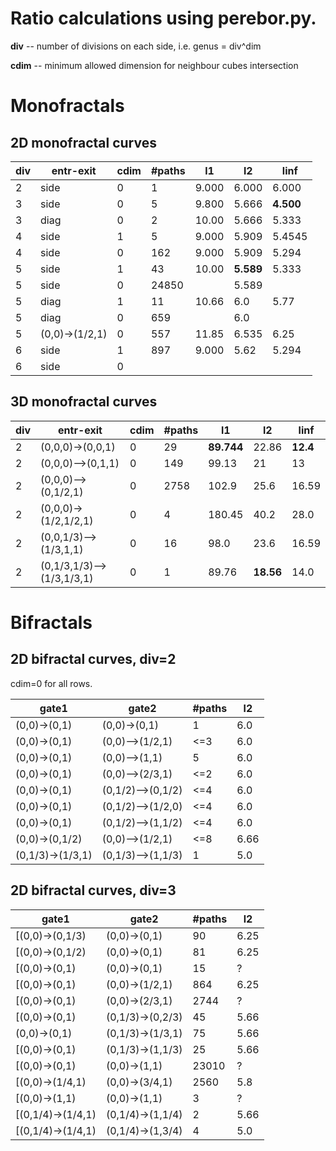 # Ratio calculations using perebor.py.

**div** -- number of divisions on each side, i.e. genus = div^dim

**cdim** -- minimum allowed dimension for neighbour cubes intersection

# Monofractals

## 2D monofractal curves

|div|entr-exit      |cdim|#paths|l1   |l2   |linf |
|---|---------------|----|------|-----|-----|-----|
|2  |side           |0   |1     |9.000|6.000|6.000|
|3  |side           |0   |5     |9.800|5.666|**4.500**|
|3  |diag           |0   |2     |10.00|5.666|5.333|
|4  |side           |1   |5     |9.000|5.909|5.4545|
|4  |side           |0   |162   |9.000|5.909|5.294|
|5  |side           |1   |43    |10.00|**5.589**|5.333|
|5  |side           |0   |24850 |     |5.589|     |
|5  |diag           |1   |11    |10.66|6.0  |5.77 |
|5  |diag           |0   |659   |     |6.0  |     |
|5  |(0,0)->(1/2,1) |0   |557   |11.85|6.535|6.25 |
|6  |side           |1   |897   |9.000|5.62 |5.294|
|6  |side           |0   |      |     |     |     |

## 3D monofractal curves

|div|entr-exit              |cdim|#paths|l1   |l2   |linf |
|---|-----------------------|----|------|-----|-----|-----|
|2  |(0,0,0)->(0,0,1)       |0   |29    |**89.744**|22.86|**12.4**|
|2  |(0,0,0)-->(0,1,1)      |0   |149   |99.13|21   |13   |
|2  |(0,0,0)-->(0,1/2,1)    |0   |2758  |102.9|25.6 |16.59|
|2  |(0,0,0)->(1/2,1/2,1)   |0   |4     |180.45|40.2 |28.0|
|2  |(0,0,1/3)-->(1/3,1,1)  |0   |16    |98.0 |23.6 |16.59|
|2  |(0,1/3,1/3)-->(1/3,1/3,1)|0 |1     |89.76|**18.56**|14.0 |


# Bifractals

## 2D bifractal curves, div=2

cdim=0 for all rows.

|gate1         |gate2            |#paths|l2 |
|--------------|-----------------|------|---|
|(0,0)->(0,1)  |(0,0)->(0,1)     |1     |6.0|
|(0,0)->(0,1)  |(0,0)-->(1/2,1)  |<=3   |6.0|
|(0,0)->(0,1)  |(0,0)-->(1,1)    |5     |6.0|
|(0,0)->(0,1)  |(0,0)-->(2/3,1)  |<=2   |6.0|
|(0,0)->(0,1)  |(0,1/2)-->(0,1/2)|<=4   |6.0|
|(0,0)->(0,1)  |(0,1/2)-->(1/2,0)|<=4   |6.0|
|(0,0)->(0,1)  |(0,1/2)-->(1,1/2)|<=4   |6.0|
|(0,0)->(0,1/2)|(0,0)-->(1/2,1)  |<=8   |6.66|
|(0,1/3)->(1/3,1)|(0,1/3)-->(1,1/3)|1   |5.0|

## 2D bifractal curves, div=3

|gate1           |gate2            |#paths|l2 |
|----------------|-----------------|------|---|
[(0,0)->(0,1/3)  |(0,0)->(0,1)     |90    |6.25|
[(0,0)->(0,1/2)  |(0,0)->(0,1)     |81    |6.25|
[(0,0)->(0,1)    |(0,0)->(0,1)     |15    |?   |
[(0,0)->(0,1)    |(0,0)->(1/2,1)   |864   |6.25|
[(0,0)->(0,1)    |(0,0)->(2/3,1)   |2744  |?   |
[(0,0)->(0,1)    |(0,1/3)->(0,2/3) |45    |5.66|
|(0,0)->(0,1)    |(0,1/3)->(1/3,1) |75    |5.66|
[(0,0)->(0,1)    |(0,1/3)->(1,1/3) |25    |5.66|
[(0,0)->(0,1)    |(0,0)->(1,1)     |23010 |?   |
[(0,0)->(1/4,1)  |(0,0)->(3/4,1)   |2560  |5.8 |
[(0,0)->(1,1)    |(0,0)->(1,1)     |3     |?   |
[(0,1/4)->(1/4,1)|(0,1/4)->(1,1/4) |2     |5.66|
[(0,1/4)->(1/4,1)|(0,1/4)->(1,3/4) |4     |5.0 |
